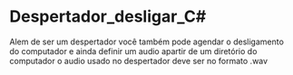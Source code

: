 # Despertador_desligar_C#
Alem de ser um despertador você também pode agendar o desligamento do computador e ainda definir um audio apartir de um diretório do computador
o audio usado no despertador deve ser no formato .wav
